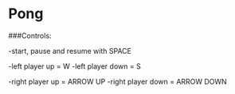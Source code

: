 # Pong
###Controls:

-start, pause and resume with SPACE

-left player up = W 
-left player down = S

-right player up = ARROW UP
-right player down = ARROW DOWN
